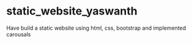 # static_website_yaswanth
Have build a static website using html, css, bootstrap and implemented carousals 
